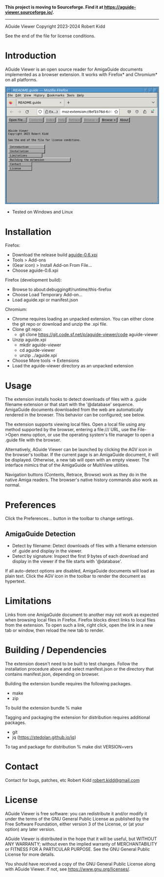 **This project is moving to Sourceforge.  Find it at https://aguide-viewer.sourceforge.io/.**

---

AGuide Viewer
Copyright 2023-2024 Robert Kidd

See the end of the file for license conditions.

# Introduction

AGuide Viewer is an open source reader for AmigaGuide documents implemented as a browser extension.  It works with Firefox* and Chromium* on all platforms.

![screenshot](doc/screenshot.png)

* Tested on Windows and Linux

# Installation

Firefox:
 - Download the release build [aguide-0.6.xpi](https://sourceforge.net/projects/aguide-viewer/files/v0.6/aguide-0.6.xpi/download)
 - Tools > Add-ons
 - (Gear icon) > Install Add-on From File...
 - Choose aguide-0.6.xpi

Firefox (development build):
 - Browse to about:debugging#/runtime/this-firefox
 - Choose Load Temporary Add-on...
 - Load aguide.xpi or manifest.json

Chromium:
 - Chrome requires loading an unpacked extension.  You can either clone the git repo or download and unzip the .xpi file.
 - Clone git repo:
   - git clone https://git.code.sf.net/p/aguide-viewer/code aguide-viewer
 - Unzip aguide.xpi
   - mkdir aguide-viewer
   - cd aguide-viewer
   - unzip ../aguide.xpi
 - Choose More tools -> Extensions
 - Load the aguide-viewer directory as an unpacked extension
 
# Usage

The extension installs hooks to detect downloads of files with a .guide filename extension or that start with the '@database' sequence.  AmigaGuide documents downloaded from the web are automatically rendered in the browser.  This behavior can be configured; see below.

The extension supports viewing local files.  Open a local file using any method supported by the browser, entering a file:/// URL, use the File->Open menu option, or use the operating system's file manager to open a .guide file with the browser.

Alternatively, AGuide Viewer can be launched by clicking the AGV icon in the browser's toolbar.  If the current page is an AmigaGuide document, it will be displayed.  Otherwise, a new tab will open with an empty viewer.  The interface mimics that of the AmigaGuide or MultiView utilities.

Navigation buttons (Contents, Retrace, Browse) work as they do in the native Amiga readers.  The browser's native history commands also work as normal.

# Preferences

Click the Preferences... button in the toolbar to change settings.

## AmigaGuide Detection

* Detect by filename: Detect downloads of files with a filename extension of .guide and display in the viewer.
* Detect by signature: Inspect the first 9 bytes of each download and display in the viewer if the file starts with '@database'.

If all auto-detect options are disabled, AmigaGuide documents will load as plain text.  Click the AGV icon in the toolbar to render the document as hypertext.

# Limitations

Links from one AmigaGuide document to another may not work as expected when browsing local files in Firefox.  Firefox blocks direct links to local files from the extension.  To open such a link, right click, open the link in a new tab or window, then reload the new tab to render.

# Building / Dependencies

The extension doesn't need to be built to test changes.  Follow the installation procedure above and select manifest.json or the directory that contains manifest.json, depending on browser.

Building the extension bundle requires the following packages.
 - make
 - zip

To build the extension bundle
 % make

Tagging and packaging the extension for distribution requires additional packages.
 - git
 - jq (https://stedolan.github.io/jq)

To tag and package for distribution
 % make dist VERSION=vers

# Contact

Contact for bugs, patches, etc
Robert Kidd <robert.kidd@gmail.com>

# License

AGuide Viewer is free software: you can redistribute it and/or modify it under the terms of the GNU General Public License as published by the Free Software Foundation, either version 3 of the License, or (at your option) any later version.

AGuide Viewer is distributed in the hope that it will be useful, but WITHOUT ANY WARRANTY; without even the implied warranty of MERCHANTABILITY or FITNESS FOR A PARTICULAR PURPOSE. See the GNU General Public License for more details.

You should have received a copy of the GNU General Public License along with AGuide Viewer. If not, see <https://www.gnu.org/licenses/>.
